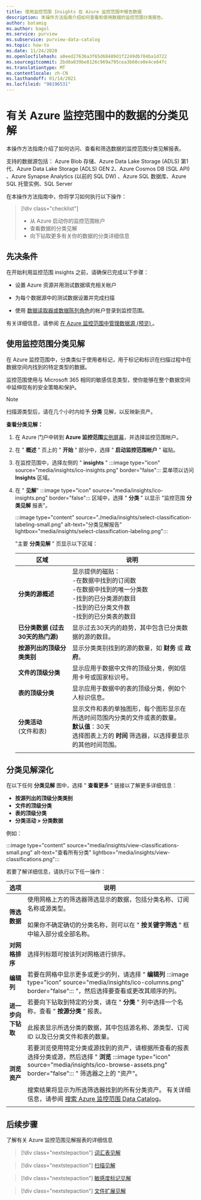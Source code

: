```yaml
---
title: 使用监控范围 Insights 在 Azure 监控范围中报告数据
description: 本操作方法指南介绍如何查看和使用数据的监控范围分类报告。
author: batamig
ms.author: bagol
ms.service: purview
ms.subservice: purview-data-catalog
ms.topic: how-to
ms.date: 11/24/2020
ms.openlocfilehash: a0eed27636a3f65d68489d1f2249db784ba1d722
ms.sourcegitcommit: 2bd0a039be8126c969a795cea3b60ce8e4ce64fc
ms.translationtype: MT
ms.contentlocale: zh-CN
ms.lasthandoff: 01/14/2021
ms.locfileid: "98196531"
---
```

# <a name="classification-insights-about-your-data-from-azure-purview"></a>有关 Azure 监控范围中的数据的分类见解

本操作方法指南介绍了如何访问、查看和筛选数据的监控范围分类见解报表。

支持的数据源包括： Azure Blob 存储、Azure Data Lake Storage (ADLS) 第1代、Azure Data Lake Storage (ADLS) GEN 2、Azure Cosmos DB (SQL API) 、Azure Synapse Analytics (以前的 SQL DW) 、Azure SQL 数据库、Azure SQL 托管实例、SQL Server

在本操作方法指南中，你将学习如何执行以下操作：

> [!div class="checklist"]
> - 从 Azure 启动你的监控范围帐户
> - 查看数据的分类见解
> - 向下钻取更多有关你的数据的分类详细信息

## <a name="prerequisites"></a>先决条件

在开始利用监控范围 insights 之前，请确保已完成以下步骤：

- 设置 Azure 资源并用测试数据填充相关帐户

- 为每个数据源中的测试数据设置并完成扫描

- 使用 [数据读取器或数据陈列角色](catalog-permissions.md#azure-purviews-pre-defined-data-plane-roles)的帐户登录到监控范围。

有关详细信息，请参阅 [在 Azure 监控范围中管理数据源 (预览) ](manage-data-sources.md)。

## <a name="use-purview-classification-insights"></a>使用监控范围分类见解

在 Azure 监控范围中，分类类似于使用者标记，用于标记和标识在扫描过程中在数据空间内找到的特定类型的数据。

监控范围使用与 Microsoft 365 相同的敏感信息类型，使你能够在整个数据空间中延伸现有的安全策略和保护。

> [!NOTE]
> 扫描源类型后，请在几个小时内给予 **分类** 见解，以反映新资产。

**查看分类见解：**

1. 在 Azure 门户中转到 **Azure 监控范围**[实例屏幕](https://aka.ms/purviewportal)，并选择监控范围帐户。

1. 在 " **概述** " 页上的 " **开始** " 部分中，选择 " **启动监控范围帐户** " 磁贴。

1. 在监控范围中，选择左侧的 " **insights** " :::image type="icon" source="media/insights/ico-insights.png" border="false"::: 菜单项以访问 **Insights** 区域。

1. 在 " **见解**" :::image type="icon" source="media/insights/ico-insights.png" border="false"::: 区域中，选择 " **分类** " 以显示 "监控范围 **分类见解** 报表"。

   :::image type="content" source="./media/insights/select-classification-labeling-small.png" alt-text="分类见解报告" lightbox="media/insights/select-classification-labeling.png":::

   "主要 **分类见解** " 页显示以下区域：

   |区域  |说明  |
   |---------|---------|
   |**分类的源概述**     |显示提供的磁贴： <br>-在数据中找到的订阅数 <br>-在数据中找到的唯一分类数 <br>-找到的已分类源的数目 <br>-找到的已分类文件数 <br>-找到的已分类表的数目         |
   |**已分类数据 (过去30天的热门源)**     |显示过去30天内的趋势，其中包含已分类数据的源的数目。            |
   |**按源列出的顶级分类类别**     |显示分类类别找到的源的数量，如 **财务** 或 **政府**。      |
   |**文件的顶级分类**     |显示应用于数据中文件的顶级分类，例如信用卡号或国家标识号。         |
   |**表的顶级分类**     | 显示应用于数据中的表的顶级分类，例如个人标识信息。 |   
   |  **分类活动** <br> (文件和表)  |  显示文件和表的单独图形，每个图形显示在所选时间范围内分类的文件或表的数量。 <br>**默认值**：30天<br>选择图表上方的 **时间** 筛选器，以选择要显示的其他时间范围。    |
   |    |    |

## <a name="classification-insights-drilldown"></a>分类见解深化

在以下任何 **分类见解** 图中，选择 " **查看更多** " 链接以了解更多详细信息：

- **按源列出的顶级分类类别**
- **文件的顶级分类**
- **表的顶级分类**
- **分类活动 > 分类数据**

例如：

:::image type="content" source="media/insights/view-classifications-small.png" alt-text="查看所有分类" lightbox="media/insights/view-classifications.png":::

若要了解详细信息，请执行以下任一操作：

|选项  |说明  |
|---------|---------|
|**筛选数据**     |  使用网格上方的筛选器筛选显示的数据，包括分类名称、订阅名称或源类型。 <br><br>如果你不确定确切的分类名称，则可以在 " **按关键字筛选** " 框中输入部分或全部名称。       |
|**对网格排序** |选择列标题可按该列对网格进行排序。 | 
|**编辑列**     |  若要在网格中显示更多或更少的列，请选择 " **编辑列** :::image type="icon" source="media/insights/ico-columns.png" border="false"::: "，然后选择要查看或更改其顺序的列。   |
|**进一步向下钻取**     | 若要向下钻取到特定的分类，请在 " **分类** " 列中选择一个名称，查看 " **按源分类** " 报表。 <br><br>此报表显示所选分类的数据，其中包括源名称、源类型、订阅 ID 以及已分类文件和表的数量。      |
|**浏览资产**     |  若要浏览使用特定分类或源找到的资产，请根据所查看的报表选择分类或源，然后选择 " **浏览** :::image type="icon" source="media/insights/ico-browse-assets.png" border="false"::: " 筛选器之上的 "资产"。 <br><br>搜索结果将显示为所选筛选器找到的所有分类资产。  有关详细信息，请参阅 [搜索 Azure 监控范围 Data Catalog](how-to-search-catalog.md)。       |
| | |

## <a name="next-steps"></a>后续步骤

了解有关 Azure 监控范围见解报表的详细信息
> [!div class="nextstepaction"]
> [词汇表见解](glossary-insights.md)

> [!div class="nextstepaction"]
> [扫描见解](scan-insights.md)

> [!div class="nextstepaction"]
> [敏感度标记见解](./sensitivity-insights.md)

> [!div class="nextstepaction"]
> [文件扩展见解](file-extension-insights.md)